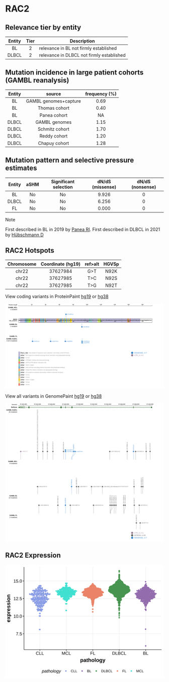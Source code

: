 # RAC2

## Relevance tier by entity

|Entity|Tier|Description                              |
|:------:|:----:|-----------------------------------------|
|BL    |2   |relevance in BL not firmly established   |
|DLBCL |2   |relevance in DLBCL not firmly established|

## Mutation incidence in large patient cohorts (GAMBL reanalysis)

|Entity|source               |frequency (%)|
|:------:|:---------------------:|:-------------:|
|BL    |GAMBL genomes+capture|0.69         |
|BL    |Thomas cohort        |0.40         |
|BL    |Panea cohort         |  NA         |
|DLBCL |GAMBL genomes        |1.15         |
|DLBCL |Schmitz cohort       |1.70         |
|DLBCL |Reddy cohort         |1.20         |
|DLBCL |Chapuy cohort        |1.28         |

## Mutation pattern and selective pressure estimates

|Entity|aSHM|Significant selection|dN/dS (missense)|dN/dS (nonsense)|
|:------:|:----:|:---------------------:|:----------------:|:----------------:|
|BL    |No  |No                   |9.926           |0               |
|DLBCL |No  |No                   |6.256           |0               |
|FL    |No  |No                   |0.000           |0               |


> [!NOTE]
> First described in BL in 2019 by [Panea RI](https://pubmed.ncbi.nlm.nih.gov/31558468). First described in DLBCL in 2021 by [Hübschmann D](https://pubmed.ncbi.nlm.nih.gov/33953289)


 ## RAC2 Hotspots

| Chromosome |Coordinate (hg19) | ref>alt | HGVSp | 
 | :---:| :---: | :--: | :---: |
| chr22 | 37627984 | G>T | N92K |
| chr22 | 37627985 | T>C | N92S |
| chr22 | 37627985 | T>G | N92T |

View coding variants in ProteinPaint [hg19](https://morinlab.github.io/LLMPP/GAMBL/RAC2_protein.html)  or [hg38](https://morinlab.github.io/LLMPP/GAMBL/RAC2_protein_hg38.html)

![image](images/proteinpaint/RAC2_NM_002872.svg)

View all variants in GenomePaint [hg19](https://morinlab.github.io/LLMPP/GAMBL/RAC2.html)  or [hg38](https://morinlab.github.io/LLMPP/GAMBL/RAC2_hg38.html)

![image](images/proteinpaint/RAC2.svg)
## RAC2 Expression
![image](images/gene_expression/RAC2_by_pathology.svg)
